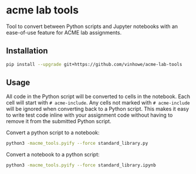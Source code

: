 # acme lab tools

Tool to convert between Python scripts and Jupyter notebooks with an ease-of-use feature for ACME lab assignments.

## Installation

```sh
pip install --upgrade git+https://github.com/vinhowe/acme-lab-tools
```

## Usage

All code in the Python script will be converted to cells in the notebook. Each cell will start with `# acme-include`. Any cells not marked with `# acme-include` will be ignored when converting back to a Python script. This makes it easy to write test code inline with your assignment code without having to remove it from the submitted Python script.

Convert a python script to a notebook:

```sh
python3 -macme_tools.pyify --force standard_library.py
```

Convert a notebook to a python script:

```sh
python3 -macme_tools.pyify --force standard_library.ipynb
```